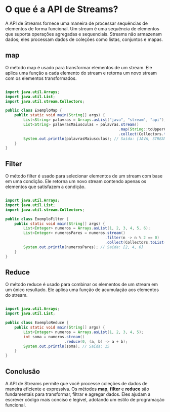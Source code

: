 # O que é a API de Streams?

A API de Streams fornece uma maneira de processar sequências de elementos de forma funcional. Um stream é uma sequência de elementos que suporta operações agregadas e sequenciais. Streams não armazenam dados; eles processam dados de coleções como listas, conjuntos e mapas.

## map

O método map é usado para transformar elementos de um stream. Ele aplica uma função a cada elemento do stream e retorna um novo stream com os elementos transformados.

``` Java

import java.util.Arrays;
import java.util.List;
import java.util.stream.Collectors;

public class ExemploMap {
    public static void main(String[] args) {
        List<String> palavras = Arrays.asList("java", "stream", "api");
        List<String> palavrasMaiusculas = palavras.stream()
                                                  .map(String::toUpperCase)
                                                  .collect(Collectors.toList());
        System.out.println(palavrasMaiusculas); // Saída: [JAVA, STREAM, API]
    }
}

```

## Filter

O método filter é usado para selecionar elementos de um stream com base em uma condição. Ele retorna um novo stream contendo apenas os elementos que satisfazem a condição.

``` Java

import java.util.Arrays;
import java.util.List;
import java.util.stream.Collectors;

public class ExemploFilter {
    public static void main(String[] args) {
        List<Integer> numeros = Arrays.asList(1, 2, 3, 4, 5, 6);
        List<Integer> numerosPares = numeros.stream()
                                            .filter(n -> n % 2 == 0)
                                            .collect(Collectors.toList());
        System.out.println(numerosPares); // Saída: [2, 4, 6]
    }
}

```

## Reduce

O método reduce é usado para combinar os elementos de um stream em um único resultado. Ele aplica uma função de acumulação aos elementos do stream.

``` Java

import java.util.Arrays;
import java.util.List;

public class ExemploReduce {
    public static void main(String[] args) {
        List<Integer> numeros = Arrays.asList(1, 2, 3, 4, 5);
        int soma = numeros.stream()
                          .reduce(0, (a, b) -> a + b);
        System.out.println(soma); // Saída: 15
    }
}

```

## Conclusão

A API de Streams permite que você processe coleções de dados de maneira eficiente e expressiva. Os métodos **map**, **filter** e **reduce** são fundamentais para transformar, filtrar e agregar dados. Eles ajudam a escrever código mais conciso e legível, adotando um estilo de programação funcional.